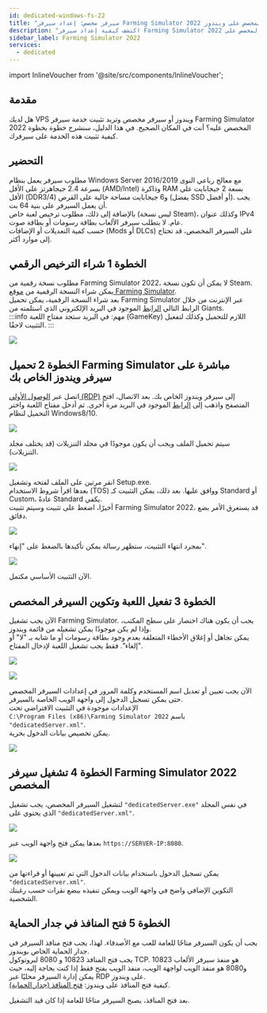```yaml
---
id: dedicated-windows-fs-22
title: "سيرفر مخصص: إعداد سيرفر Farming Simulator 2022 المخصص على ويندوز"
description: "اكتشف كيفية إعداد سيرفر Farming Simulator 2022 المخصص على VPS ويندوز أو سيرفر مخصص خاص بك → تعلّم المزيد الآن"
sidebar_label: Farming Simulator 2022
services:
  - dedicated
---
```


import InlineVoucher from '@site/src/components/InlineVoucher';

## مقدمة

هل لديك VPS ويندوز أو سيرفر مخصص وتريد تثبيت خدمة سيرفر Farming Simulator 2022 المخصص عليه؟ أنت في المكان الصحيح. في هذا الدليل، سنشرح خطوة بخطوة كيفية تثبيت هذه الخدمة على سيرفرك.

<InlineVoucher />

## التحضير
مطلوب سيرفر يعمل بنظام Windows Server 2016/2019 مع معالج رباعي النوى بسرعة 2.4 جيجاهرتز على الأقل (AMD/Intel) وذاكرة RAM بسعة 2 جيجابايت على الأقل (DDR3/4) و6 جيجابايت مساحة خالية على القرص (يفضل SSD أو أفضل). يجب أن يعمل السيرفر على بنية 64 بت.  
بالإضافة إلى ذلك، مطلوب ترخيص لعبة خاص (ليس نسخة Steam)، وكذلك عنوان IPv4 عام. لا يتطلب سيرفر الألعاب بطاقة رسومات أو بطاقة صوت.  
حسب كمية التعديلات أو الإضافات (Mods أو DLCs) على السيرفر المخصص، قد تحتاج إلى موارد أكثر. 

## الخطوة 1 شراء الترخيص الرقمي

مطلوب نسخة رقمية من Farming Simulator 2022، لا يمكن أن تكون نسخة Steam.  
يمكن شراء النسخة الرقمية من [موقع Farming Simulator](https://www.farming-simulator.com/buy-now.php?lang=de&country=de&platform=pcdigital).  
بعد شراء النسخة الرقمية، يمكن تحميل Farming Simulator عبر الإنترنت من خلال الرابط التالي [الرابط](https://eshop.giants-software.com/downloads.php) الموجود في البريد الإلكتروني الذي استلمته من Giants.  
:::info
مهم: في البريد ستجد مفتاح اللعبة (GameKey) اللازم للتحميل وكذلك لتفعيل التثبيت لاحقًا. 
:::

![](https://screensaver01.zap-hosting.com/index.php/s/MXkbf8pNSYJAmGt/preview)

## الخطوة 2 تحميل Farming Simulator مباشرة على سيرفر ويندوز الخاص بك

اتصل عبر [الوصول الأولي (RDP)](vserver-windows-userdp.md) إلى سيرفر ويندوز الخاص بك. بعد الاتصال، افتح المتصفح واذهب إلى [الرابط](https://eshop.giants-software.com/downloads.php) الموجود في البريد مرة أخرى. ثم أدخل مفتاح اللعبة واختر التحميل لنظام Windows8/10. 

![](https://screensaver01.zap-hosting.com/index.php/s/wDa758WS8aKDBwE/preview)

سيتم تحميل الملف ويجب أن يكون موجودًا في مجلد التنزيلات (قد يختلف مجلد التنزيلات).

![](https://screensaver01.zap-hosting.com/index.php/s/3KZ9wstGSz6JTke/preview)

انقر مرتين على الملف لفتحه وتشغيل Setup.exe.  
بعدها اقرأ شروط الاستخدام (TOS) ووافق عليها. بعد ذلك، يمكن التثبيت كـ Standard أو Custom، عادةً Standard يكفي.  
أخيرًا، اضغط على تثبيت وسيتم تثبيت Farming Simulator 2022، قد يستغرق الأمر بضع دقائق. 

![](https://screensaver01.zap-hosting.com/index.php/s/A4daMGF35a6aCj4/preview)

بمجرد انتهاء التثبيت، ستظهر رسالة يمكن تأكيدها بالضغط على "إنهاء". 

![](https://screensaver01.zap-hosting.com/index.php/s/EWcaeSD8HacP8je/preview)

الآن التثبيت الأساسي مكتمل. 

## الخطوة 3 تفعيل اللعبة وتكوين السيرفر المخصص

الآن يجب تشغيل Farming Simulator. يجب أن يكون هناك اختصار على سطح المكتب، وإذا لم يكن موجودًا يمكن تشغيله من قائمة ويندوز.  
يمكن تجاهل أو إغلاق الأخطاء المتعلقة بعدم وجود بطاقة رسومات أو ما شابه بـ "لا" أو "إلغاء". فقط يجب تشغيل اللعبة لإدخال المفتاح. 

![](https://screensaver01.zap-hosting.com/index.php/s/5FcRkkxajWFN6D5/preview)

![](https://screensaver01.zap-hosting.com/index.php/s/FXzNNeaBzAP794w/preview)

الآن يجب تعيين أو تعديل اسم المستخدم وكلمة المرور في إعدادات السيرفر المخصص حتى يمكن تسجيل الدخول إلى واجهة الويب الخاصة بالسيرفر.  
الإعدادات موجودة في التثبيت الافتراضي تحت  
`C:\Program Files (x86)\Farming Simulator 2022` باسم `"dedicatedServer.xml"`.  
يمكن تخصيص بيانات الدخول بحرية. 

![](https://screensaver01.zap-hosting.com/index.php/s/LHkeCNSnEtE5Rd8/preview)

## الخطوة 4 تشغيل سيرفر Farming Simulator 2022 المخصص

لتشغيل السيرفر المخصص، يجب تشغيل `"dedicatedServer.exe"` في نفس المجلد الذي يحتوي على `"dedicatedServer.xml"`.

![](https://screensaver01.zap-hosting.com/index.php/s/43ZYGoNiE7npxDz/preview)

بعدها يمكن فتح واجهة الويب عبر `https://SERVER-IP:8080`. 

![](https://screensaver01.zap-hosting.com/index.php/s/RbfZFQZkRSX4okr/preview)

يمكن تسجيل الدخول باستخدام بيانات الدخول التي تم تعيينها أو قراءتها من `"dedicatedServer.xml"`.  
التكوين الإضافي واضح في واجهة الويب ويمكن تنفيذه ببضع نقرات حسب رغبتك الشخصية. 

## الخطوة 5 فتح المنافذ في جدار الحماية

يجب أن يكون السيرفر متاحًا للعامة للعب مع الأصدقاء. لهذا، يجب فتح منافذ السيرفر في جدار الحماية الخاص بويندوز.  
يجب فتح المنافذ 10823 و 8080 لبروتوكول TCP. 10823 هو منفذ سيرفر الألعاب و8080 هو منفذ الويب لواجهة الويب، منفذ الويب يفتح فقط إذا كنت بحاجة إليه، حيث يمكن إدارة السيرفر محليًا عبر RDP على ويندوز.  
كيفية فتح المنافذ على ويندوز: [فتح المنافذ (جدار الحماية)](vserver-windows-port.md).  

بعد فتح المنافذ، يصبح السيرفر متاحًا للعامة إذا كان قيد التشغيل. 

<InlineVoucher />